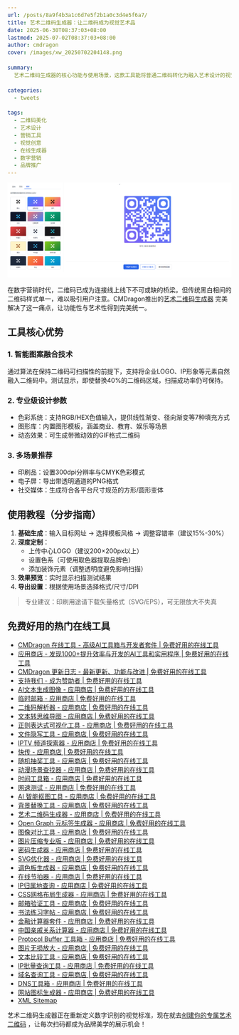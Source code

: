 ```yaml
---
url: /posts/8a9f4b3a1c6d7e5f2b1a0c3d4e5f6a7/
title: 艺术二维码生成器：让二维码成为视觉艺术品
date: 2025-06-30T08:37:03+08:00
lastmod: 2025-07-02T08:37:03+08:00
author: cmdragon
cover: /images/xw_20250702204148.png

summary:
  艺术二维码生成器的核心功能与使用场景，这款工具能将普通二维码转化为融入艺术设计的视觉作品，支持自定义图案、渐变色彩和动态效果，同时保持完美的可扫描性。

categories:
  - tweets

tags:
  - 二维码美化
  - 艺术设计
  - 营销工具
  - 视觉创意
  - 在线生成器
  - 数字营销
  - 品牌推广
---
```


![xw_20250702204148.png](/images/xw_20250702204148.png)

在数字营销时代，二维码已成为连接线上线下不可或缺的桥梁。但传统黑白相间的二维码样式单一，难以吸引用户注意。CMDragon推出的[艺术二维码生成器](https/tools.cmdragon.cn/zh/apps/artistic-qrcode)
完美解决了这一痛点，让功能性与艺术性得到完美统一。

## 工具核心优势

### 1. 智能图案融合技术

通过算法在保持二维码可扫描性的前提下，支持将企业LOGO、IP形象等元素自然融入二维码中。测试显示，即使替换40%的二维码区域，扫描成功率仍可保持。

### 2. 专业级设计参数

- 色彩系统：支持RGB/HEX色值输入，提供线性渐变、径向渐变等7种填充方式
- 图形库：内置图形模板，涵盖商业、教育、娱乐等场景
- 动态效果：可生成带微动效的GIF格式二维码

### 3. 多场景推荐

- 印刷品：设置300dpi分辨率与CMYK色彩模式
- 电子屏：导出带透明通道的PNG格式
- 社交媒体：生成符合各平台尺寸规范的方形/圆形变体

## 使用教程（分步指南）

1. **基础生成**：输入目标网址 -> 选择模板风格 -> 调整容错率（建议15%-30%）
2. **深度定制**：
    - 上传中心LOGO（建议200×200px以上）
    - 设置色系（可使用取色器提取品牌色）
    - 添加装饰元素（调整透明度避免影响扫描）
3. **效果预览**：实时显示扫描测试结果
4. **导出设置**：根据使用场景选择格式/尺寸/DPI

> 专业建议：印刷用途请下载矢量格式（SVG/EPS），可无限放大不失真

## 免费好用的热门在线工具

- [CMDragon 在线工具 - 高级AI工具箱与开发者套件 | 免费好用的在线工具](https://tools.cmdragon.cn/zh)
- [应用商店 - 发现1000+提升效率与开发的AI工具和实用程序 | 免费好用的在线工具](https://tools.cmdragon.cn/zh/apps?category=trending)
- [CMDragon 更新日志 - 最新更新、功能与改进 | 免费好用的在线工具](https://tools.cmdragon.cn/zh/changelog)
- [支持我们 - 成为赞助者 | 免费好用的在线工具](https://tools.cmdragon.cn/zh/sponsor)
- [AI文本生成图像 - 应用商店 | 免费好用的在线工具](https://tools.cmdragon.cn/zh/apps/text-to-image-ai)
- [临时邮箱 - 应用商店 | 免费好用的在线工具](https://tools.cmdragon.cn/zh/apps/temp-email)
- [二维码解析器 - 应用商店 | 免费好用的在线工具](https://tools.cmdragon.cn/zh/apps/qrcode-parser)
- [文本转思维导图 - 应用商店 | 免费好用的在线工具](https://tools.cmdragon.cn/zh/apps/text-to-mindmap)
- [正则表达式可视化工具 - 应用商店 | 免费好用的在线工具](https://tools.cmdragon.cn/zh/apps/regex-visualizer)
- [文件隐写工具 - 应用商店 | 免费好用的在线工具](https://tools.cmdragon.cn/zh/apps/steganography-tool)
- [IPTV 频道探索器 - 应用商店 | 免费好用的在线工具](https://tools.cmdragon.cn/zh/apps/iptv-explorer)
- [快传 - 应用商店 | 免费好用的在线工具](https://tools.cmdragon.cn/zh/apps/snapdrop)
- [随机抽奖工具 - 应用商店 | 免费好用的在线工具](https://tools.cmdragon.cn/zh/apps/lucky-draw)
- [动漫场景查找器 - 应用商店 | 免费好用的在线工具](https://tools.cmdragon.cn/zh/apps/anime-scene-finder)
- [时间工具箱 - 应用商店 | 免费好用的在线工具](https://tools.cmdragon.cn/zh/apps/time-toolkit)
- [网速测试 - 应用商店 | 免费好用的在线工具](https://tools.cmdragon.cn/zh/apps/speed-test)
- [AI 智能抠图工具 - 应用商店 | 免费好用的在线工具](https://tools.cmdragon.cn/zh/apps/background-remover)
- [背景替换工具 - 应用商店 | 免费好用的在线工具](https://tools.cmdragon.cn/zh/apps/background-replacer)
- [艺术二维码生成器 - 应用商店 | 免费好用的在线工具](https://tools.cmdragon.cn/zh/apps/artistic-qrcode)
- [Open Graph 元标签生成器 - 应用商店 | 免费好用的在线工具](https://tools.cmdragon.cn/zh/apps/open-graph-generator)
- [图像对比工具 - 应用商店 | 免费好用的在线工具](https://tools.cmdragon.cn/zh/apps/image-comparison)
- [图片压缩专业版 - 应用商店 | 免费好用的在线工具](https://tools.cmdragon.cn/zh/apps/image-compressor)
- [密码生成器 - 应用商店 | 免费好用的在线工具](https://tools.cmdragon.cn/zh/apps/password-generator)
- [SVG优化器 - 应用商店 | 免费好用的在线工具](https://tools.cmdragon.cn/zh/apps/svg-optimizer)
- [调色板生成器 - 应用商店 | 免费好用的在线工具](https://tools.cmdragon.cn/zh/apps/color-palette)
- [在线节拍器 - 应用商店 | 免费好用的在线工具](https://tools.cmdragon.cn/zh/apps/online-metronome)
- [IP归属地查询 - 应用商店 | 免费好用的在线工具](https://tools.cmdragon.cn/zh/apps/ip-geolocation)
- [CSS网格布局生成器 - 应用商店 | 免费好用的在线工具](https://tools.cmdragon.cn/zh/apps/css-grid-layout)
- [邮箱验证工具 - 应用商店 | 免费好用的在线工具](https://tools.cmdragon.cn/zh/apps/email-validator)
- [书法练习字帖 - 应用商店 | 免费好用的在线工具](https://tools.cmdragon.cn/zh/apps/calligraphy-practice)
- [金融计算器套件 - 应用商店 | 免费好用的在线工具](https://tools.cmdragon.cn/zh/apps/finance-calculator-suite)
- [中国亲戚关系计算器 - 应用商店 | 免费好用的在线工具](https://tools.cmdragon.cn/zh/apps/chinese-kinship-calculator)
- [Protocol Buffer 工具箱 - 应用商店 | 免费好用的在线工具](https://tools.cmdragon.cn/zh/apps/protobuf-toolkit)
- [图片无损放大 - 应用商店 | 免费好用的在线工具](https://tools.cmdragon.cn/zh/apps/image-upscaler)
- [文本比较工具 - 应用商店 | 免费好用的在线工具](https://tools.cmdragon.cn/zh/apps/text-compare)
- [IP批量查询工具 - 应用商店 | 免费好用的在线工具](https://tools.cmdragon.cn/zh/apps/ip-batch-lookup)
- [域名查询工具 - 应用商店 | 免费好用的在线工具](https://tools.cmdragon.cn/zh/apps/domain-finder)
- [DNS工具箱 - 应用商店 | 免费好用的在线工具](https://tools.cmdragon.cn/zh/apps/dns-toolkit)
- [网站图标生成器 - 应用商店 | 免费好用的在线工具](https://tools.cmdragon.cn/zh/apps/favicon-generator)
- [XML Sitemap](https://tools.cmdragon.cn/sitemap_index.xml)

艺术二维码生成器正在重新定义数字识别的视觉标准，现在就去[创建你的专属艺术二维码](https/tools.cmdragon.cn/zh/apps/artistic-qrcode)
，让每次扫码都成为品牌美学的展示机会！